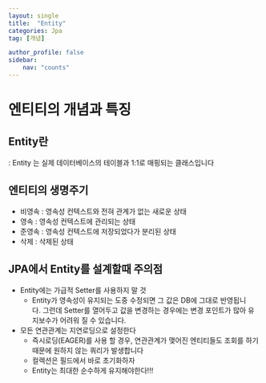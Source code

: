 ```yaml
---
layout: single
title:  "Entity"
categories: Jpa
tag: [개념]

author_profile: false
sidebar:
    nav: "counts"
---
```


# 엔티티의 개념과 특징

## Entity란

: Entity 는 실제 데이터베이스의 테이블과 1:1로 매핑되는 클래스입니다

## 엔티티의 생명주기

- 비영속 : 영속성 컨텍스트와 전혀 관계가 없는 새로운 상태
- 영속 : 영속성 컨텍스트에 관리되는 상태
- 준영속 : 영속성 컨텍스트에 저장되었다가 분리된 상태
- 삭제 : 삭제된 상태

## JPA에서 Entity를 설계할때 주의점

- Entity에는 가급적 Setter를 사용하지 말 것
    - Entity가 영속성이 유지되는 도중 수정되면 그 값은 DB에 그대로 반영됩니다. 그런데 Setter를 열어두고 값을 변경하는 경우에는 변경 포인트가 많아 유지보수가 어려워 질 수 있습니다.
- 모든 연관관계는 지연로딩으로 설정한다
    - 즉시로딩(EAGER)를 사용 할 경우, 연관관계가 맺어진 엔티티들도 조회를 하기 때문에 원하지 않는 쿼리가 발생합니다
    - 컬렉션은 필드에서 바로 초기화하자
    - Entity는 최대한 순수하게 유지해야한다!!!



